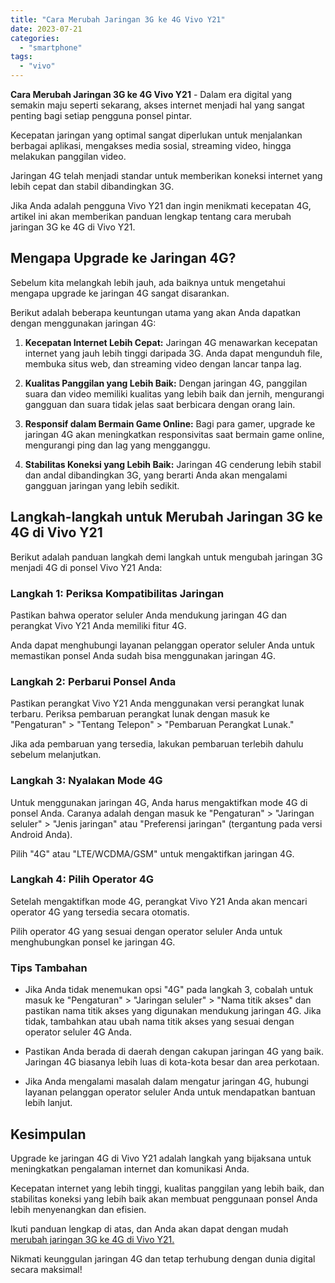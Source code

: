 ```yaml
---
title: "Cara Merubah Jaringan 3G ke 4G Vivo Y21"
date: 2023-07-21
categories: 
  - "smartphone"
tags: 
  - "vivo"
---
```


**Cara Merubah Jaringan 3G ke 4G Vivo Y21** - Dalam era digital yang semakin maju seperti sekarang, akses internet menjadi hal yang sangat penting bagi setiap pengguna ponsel pintar.

Kecepatan jaringan yang optimal sangat diperlukan untuk menjalankan berbagai aplikasi, mengakses media sosial, streaming video, hingga melakukan panggilan video.

Jaringan 4G telah menjadi standar untuk memberikan koneksi internet yang lebih cepat dan stabil dibandingkan 3G.

Jika Anda adalah pengguna Vivo Y21 dan ingin menikmati kecepatan 4G, artikel ini akan memberikan panduan lengkap tentang cara merubah jaringan 3G ke 4G di Vivo Y21.

## **Mengapa Upgrade ke Jaringan 4G?**

Sebelum kita melangkah lebih jauh, ada baiknya untuk mengetahui mengapa upgrade ke jaringan 4G sangat disarankan.

Berikut adalah beberapa keuntungan utama yang akan Anda dapatkan dengan menggunakan jaringan 4G:

1. **Kecepatan Internet Lebih Cepat:** Jaringan 4G menawarkan kecepatan internet yang jauh lebih tinggi daripada 3G. Anda dapat mengunduh file, membuka situs web, dan streaming video dengan lancar tanpa lag.
    
2. **Kualitas Panggilan yang Lebih Baik:** Dengan jaringan 4G, panggilan suara dan video memiliki kualitas yang lebih baik dan jernih, mengurangi gangguan dan suara tidak jelas saat berbicara dengan orang lain.
    
3. **Responsif dalam Bermain Game Online:** Bagi para gamer, upgrade ke jaringan 4G akan meningkatkan responsivitas saat bermain game online, mengurangi ping dan lag yang mengganggu.
    
4. **Stabilitas Koneksi yang Lebih Baik:** Jaringan 4G cenderung lebih stabil dan andal dibandingkan 3G, yang berarti Anda akan mengalami gangguan jaringan yang lebih sedikit.
    

## **Langkah-langkah untuk Merubah Jaringan 3G ke 4G di Vivo Y21**

Berikut adalah panduan langkah demi langkah untuk mengubah jaringan 3G menjadi 4G di ponsel Vivo Y21 Anda:

### **Langkah 1: Periksa Kompatibilitas Jaringan**

Pastikan bahwa operator seluler Anda mendukung jaringan 4G dan perangkat Vivo Y21 Anda memiliki fitur 4G.

Anda dapat menghubungi layanan pelanggan operator seluler Anda untuk memastikan ponsel Anda sudah bisa menggunakan jaringan 4G.

### **Langkah 2: Perbarui Ponsel Anda**

Pastikan perangkat Vivo Y21 Anda menggunakan versi perangkat lunak terbaru. Periksa pembaruan perangkat lunak dengan masuk ke "Pengaturan" > "Tentang Telepon" > "Pembaruan Perangkat Lunak."

Jika ada pembaruan yang tersedia, lakukan pembaruan terlebih dahulu sebelum melanjutkan.

### **Langkah 3: Nyalakan Mode 4G**

Untuk menggunakan jaringan 4G, Anda harus mengaktifkan mode 4G di ponsel Anda. Caranya adalah dengan masuk ke "Pengaturan" > "Jaringan seluler" > "Jenis jaringan" atau "Preferensi jaringan" (tergantung pada versi Android Anda).

Pilih "4G" atau "LTE/WCDMA/GSM" untuk mengaktifkan jaringan 4G.

### **Langkah 4: Pilih Operator 4G**

Setelah mengaktifkan mode 4G, perangkat Vivo Y21 Anda akan mencari operator 4G yang tersedia secara otomatis.

Pilih operator 4G yang sesuai dengan operator seluler Anda untuk menghubungkan ponsel ke jaringan 4G.

### **Tips Tambahan**

- Jika Anda tidak menemukan opsi "4G" pada langkah 3, cobalah untuk masuk ke "Pengaturan" > "Jaringan seluler" > "Nama titik akses" dan pastikan nama titik akses yang digunakan mendukung jaringan 4G. Jika tidak, tambahkan atau ubah nama titik akses yang sesuai dengan operator seluler 4G Anda.
    
- Pastikan Anda berada di daerah dengan cakupan jaringan 4G yang baik. Jaringan 4G biasanya lebih luas di kota-kota besar dan area perkotaan.
    
- Jika Anda mengalami masalah dalam mengatur jaringan 4G, hubungi layanan pelanggan operator seluler Anda untuk mendapatkan bantuan lebih lanjut.
    

## **Kesimpulan**

Upgrade ke jaringan 4G di Vivo Y21 adalah langkah yang bijaksana untuk meningkatkan pengalaman internet dan komunikasi Anda.

Kecepatan internet yang lebih tinggi, kualitas panggilan yang lebih baik, dan stabilitas koneksi yang lebih baik akan membuat penggunaan ponsel Anda lebih menyenangkan dan efisien.

Ikuti panduan lengkap di atas, dan Anda akan dapat dengan mudah [merubah jaringan 3G ke 4G di Vivo Y21.](https://ajiekusumadhany.com/cara-merubah-jaringan-3g-ke-4g-vivo-y21/)

Nikmati keunggulan jaringan 4G dan tetap terhubung dengan dunia digital secara maksimal!
